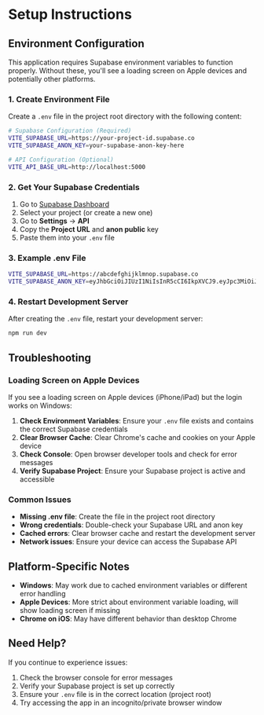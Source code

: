 # Setup Instructions

## Environment Configuration

This application requires Supabase environment variables to function properly. Without these, you'll see a loading screen on Apple devices and potentially other platforms.

### 1. Create Environment File

Create a `.env` file in the project root directory with the following content:

```bash
# Supabase Configuration (Required)
VITE_SUPABASE_URL=https://your-project-id.supabase.co
VITE_SUPABASE_ANON_KEY=your-supabase-anon-key-here

# API Configuration (Optional)
VITE_API_BASE_URL=http://localhost:5000
```

### 2. Get Your Supabase Credentials

1. Go to [Supabase Dashboard](https://supabase.com/dashboard)
2. Select your project (or create a new one)
3. Go to **Settings** → **API**
4. Copy the **Project URL** and **anon public** key
5. Paste them into your `.env` file

### 3. Example .env File

```bash
VITE_SUPABASE_URL=https://abcdefghijklmnop.supabase.co
VITE_SUPABASE_ANON_KEY=eyJhbGciOiJIUzI1NiIsInR5cCI6IkpXVCJ9.eyJpc3MiOiJzdXBhYmFzZSIsInJlZiI6ImFiY2RlZmdoaWprbG1ub3AiLCJyb2xlIjoiYW5vbiIsImlhdCI6MTYzNDU2Nzg5MCwiZXhwIjoxOTUwMTQzODkwfQ.example-key-here
```

### 4. Restart Development Server

After creating the `.env` file, restart your development server:

```bash
npm run dev
```

## Troubleshooting

### Loading Screen on Apple Devices

If you see a loading screen on Apple devices (iPhone/iPad) but the login works on Windows:

1. **Check Environment Variables**: Ensure your `.env` file exists and contains the correct Supabase credentials
2. **Clear Browser Cache**: Clear Chrome's cache and cookies on your Apple device
3. **Check Console**: Open browser developer tools and check for error messages
4. **Verify Supabase Project**: Ensure your Supabase project is active and accessible

### Common Issues

- **Missing .env file**: Create the file in the project root directory
- **Wrong credentials**: Double-check your Supabase URL and anon key
- **Cached errors**: Clear browser cache and restart the development server
- **Network issues**: Ensure your device can access the Supabase API

## Platform-Specific Notes

- **Windows**: May work due to cached environment variables or different error handling
- **Apple Devices**: More strict about environment variable loading, will show loading screen if missing
- **Chrome on iOS**: May have different behavior than desktop Chrome

## Need Help?

If you continue to experience issues:

1. Check the browser console for error messages
2. Verify your Supabase project is set up correctly
3. Ensure your `.env` file is in the correct location (project root)
4. Try accessing the app in an incognito/private browser window
